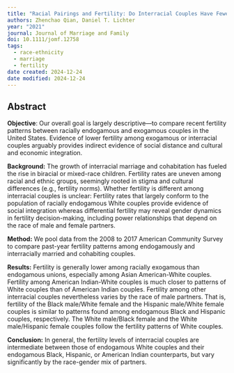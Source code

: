 ```yaml
---
title: "Racial Pairings and Fertility: Do Interracial Couples Have Fewer Children?"
authors: Zhenchao Qian, Daniel T. Lichter
year: "2021"
journal: Journal of Marriage and Family
doi: 10.1111/jomf.12758
tags:
  - race-ethnicity
  - marriage
  - fertility
date created: 2024-12-24
date modified: 2024-12-24
---
```


## Abstract

**Objective**: Our overall goal is largely descriptive—to compare recent fertility patterns between racially endogamous and exogamous couples in the United States. Evidence of lower fertility among exogamous or interracial couples arguably provides indirect evidence of social distance and cultural and economic integration.

**Background:** The growth of interracial marriage and cohabitation has fueled the rise in biracial or mixed-race children. Fertility rates are uneven among racial and ethnic groups, seemingly rooted in stigma and cultural differences (e.g., fertility norms). Whether fertility is different among interracial couples is unclear: Fertility rates that largely conform to the population of racially endogamous White couples provide evidence of social integration whereas differential fertility may reveal gender dynamics in fertility decision-making, including power relationships that depend on the race of male and female partners.

**Method:** We pool data from the 2008 to 2017 American Community Survey to compare past-year fertility patterns among endogamously and interracially married and cohabiting couples.

**Results:** Fertility is generally lower among racially exogamous than endogamous unions, especially among Asian American-White couples. Fertility among American Indian-White couples is much closer to patterns of White couples than of American Indian couples. Fertility among other interracial couples nevertheless varies by the race of male partners. That is, fertility of the Black male/White female and the Hispanic male/White female couples is similar to patterns found among endogamous Black and Hispanic couples, respectively. The White male/Black female and the White male/Hispanic female couples follow the fertility patterns of White couples.

**Conclusion:** In general, the fertility levels of interracial couples are intermediate between those of endogamous White couples and their endogamous Black, Hispanic, or American Indian counterparts, but vary significantly by the race-gender mix of partners.
